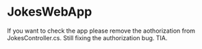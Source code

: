 # JokesWebApp
If you want to check the app please remove the aothorization from JokesController.cs. Still fixing the authorization bug. TIA.
